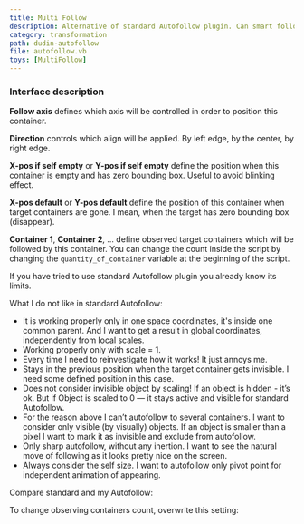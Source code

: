 ```yaml
---
title: Multi Follow
description: Alternative of standard Autofollow plugin. Can smart follows to several targets.
category: transformation
path: dudin-autofollow
file: autofollow.vb
toys: [MultiFollow]
---
```


<MultiFollow />

<interface-description image="autofollow-ui.png">

### Interface description

**Follow axis** defines which axis will be controlled in order to position this container.

**Direction** controls which align will be applied. By left edge, by the center, by right edge.

**X-pos if self empty** or **Y-pos if self empty** define the position when this container is empty and has zero bounding box. Useful to avoid blinking effect.

**X-pos default** or **Y-pos default** define the position of this container when target containers are gone. I mean, when the target has zero bounding box (disappear).

**Container 1**, **Container 2**, ... define observed target containers which will be followed by this container. You can change the count inside the script by changing the `quantity_of_container` variable at the beginning of the script.

</interface-description>

If you have tried to use standard Autofollow plugin you already know its limits.

<media-image name="autofollow-plugin.png" />

What I do not like in standard Autofollow:

- It is working properly only in one space coordinates, it's inside one common parent. And I want to get a result in global coordinates, independently from local scales.
- Working properly only with scale = 1.
- Every time I need to reinvestigate how it works! It just annoys me.
- Stays in the previous position when the target container gets invisible. I need some defined position in this case.
- Does not consider invisible object by scaling! If an object is hidden - it’s ok. But if Object is scaled to 0 — it stays active and visible for standard Autofollow.
- For the reason above I can’t autofollow to several containers. I want to consider only visible (by visually) objects. If an object is smaller than a pixel I want to mark it as invisible and exclude from autofollow.
- Only sharp autofollow, without any inertion. I want to see the natural move of following as it looks pretty nice on the screen.
- Always consider the self size. I want to autofollow only pivot point for independent animation of appearing.

Compare standard and my Autofollow:

<media-youtube url="https://www.youtube.com/embed/au4bwUw4Vwg" />

To change observing containers count, overwrite this setting:

<media-image name="autofollow-change-count.png" />

